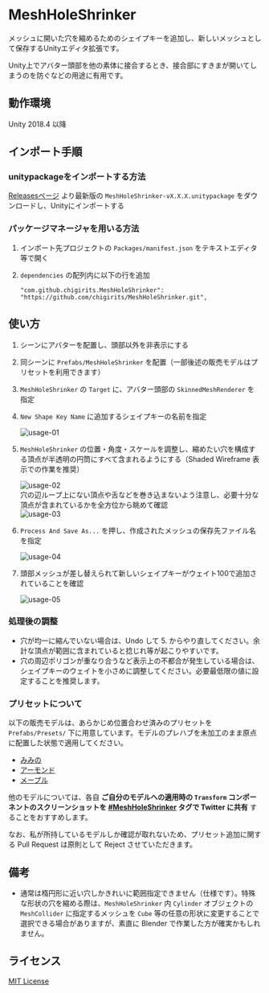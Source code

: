 # MeshHoleShrinker

メッシュに開いた穴を縮めるためのシェイプキーを追加し、新しいメッシュとして保存するUnityエディタ拡張です。

Unity上でアバター頭部を他の素体に接合するとき、接合部にすきまが開いてしまうのを防ぐなどの用途に有用です。

## 動作環境

Unity 2018.4 以降

## インポート手順

### unitypackageをインポートする方法

[Releasesページ](https://github.com/chigirits/MeshHoleShrinker/releases) より最新版の `MeshHoleShrinker-vX.X.X.unitypackage` をダウンロードし、Unityにインポートする

### パッケージマネージャを用いる方法

1. インポート先プロジェクトの `Packages/manifest.json` をテキストエディタ等で開く
2. `dependencies` の配列内に以下の行を追加
   
   ```
   "com.github.chigirits.MeshHoleShrinker": "https://github.com/chigirits/MeshHoleShrinker.git",
   ```

## 使い方

1. シーンにアバターを配置し、頭部以外を非表示にする
2. 同シーンに `Prefabs/MeshHoleShrinker` を配置（一部後述の販売モデルはプリセットを利用できます）
3. `MeshHoleShrinker` の `Target` に、アバター頭部の `SkinnedMeshRenderer` を指定
4. `New Shape Key Name` に追加するシェイプキーの名前を指定
   
   ![usage-01](https://user-images.githubusercontent.com/61717977/93084783-88ae2a00-f6cf-11ea-8c92-a8433986f283.png)
5. `MeshHoleShrinker` の位置・角度・スケールを調整し、縮めたい穴を構成する頂点が半透明の円筒にすべて含まれるようにする（Shaded Wireframe 表示での作業を推奨）
   
   ![usage-02](https://user-images.githubusercontent.com/61717977/93084788-89df5700-f6cf-11ea-8d8b-5166c0bbc20a.png)<br>
   穴の辺ループ上にない頂点や舌などを巻き込まないよう注意し、必要十分な頂点が含まれているかを全方位から眺めて確認<br>
   ![usage-03](https://user-images.githubusercontent.com/61717977/93084790-8a77ed80-f6cf-11ea-9f0a-491ec3954c05.png)
6. `Process And Save As...` を押し、作成されたメッシュの保存先ファイル名を指定
   
   ![usage-04](https://user-images.githubusercontent.com/61717977/93084794-8ba91a80-f6cf-11ea-8aa9-a4c7144152a4.png)
7. 頭部メッシュが差し替えられて新しいシェイプキーがウェイト100で追加されていることを確認
   
   ![usage-05](https://user-images.githubusercontent.com/61717977/93084798-8c41b100-f6cf-11ea-88b7-012b4444ccda.png)

### 処理後の調整

- 穴が均一に縮んでいない場合は、Undo して 5. からやり直してください。余計な頂点が範囲に含まれていると捻じれ等が起こりやすいです。
- 穴の周辺ポリゴンが重なり合うなど表示上の不都合が発生している場合は、シェイプキーのウェイトを小さめに調整してください。必要最低限の値に設定することを推奨します。

### プリセットについて

以下の販売モデルは、あらかじめ位置合わせ済みのプリセットを `Prefabs/Presets/` 下に用意しています。モデルのプレハブを未加工のまま原点に配置した状態で適用してください。

- [みみの](https://booth.pm/ja/items/1336133)
- [アーモンド](https://booth.pm/ja/items/2012982)
- [メープル](https://booth.pm/ja/items/1948102)

他のモデルについては、各自 **ご自分のモデルへの適用時の `Transform` コンポーネントのスクリーンショットを [#MeshHoleShrinker](https://twitter.com/search?q=%23MeshHoleShrinker&src=typed_query) タグで Twitter に共有** することをおすすめします。

なお、私が所持しているモデルしか確認が取れないため、プリセット追加に関する Pull Request は原則として Reject させていただきます。

## 備考

- 通常は楕円形に近い穴しかきれいに範囲指定できません（仕様です）。特殊な形状の穴を縮める際は、`MeshHoleShrinker` 内 `Cylinder` オブジェクトの `MeshCollider` に指定するメッシュを `Cube` 等の任意の形状に変更することで選択できる場合がありますが、素直に Blender で作業した方が確実かもしれません。

## ライセンス

[MIT License](./LICENSE)
